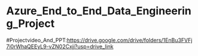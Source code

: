 # Azure_End_to_End_Data_Engineering_Project
#Projectvideo_And_PPT:https://drive.google.com/drive/folders/1EnBu3FVFj7i0rWhaQEEyL9-vZN02Cxjj?usp=drive_link

